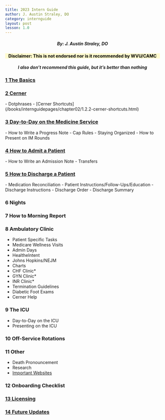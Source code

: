 ```yaml
---
title: 2023 Intern Guide
author: J. Austin Straley, DO
category: internguide
layout: post
lesson: 1.0
---
```


<html>
<head>
    <meta charset="UTF-8">
    <meta name="viewport" content="width=device-width, initial-scale=1">
        <!-- Grid Styles -->
        <link href="{{site.baseurl}}/assets/grid/bootstrap-grid.min.css" rel="stylesheet">
        <link href="{{site.baseurl}}/assets/grid/grid.css" rel="stylesheet">
        <!-- Fonts -->
        <link rel="stylesheet" href="{{site.baseurl}}/assets/gitbook/gitbook-plugin-fontsettings/website.css">
        <!-- Search -->
        <link rel="stylesheet" href="{{site.baseurl}}/assets/gitbook/gitbook-plugin-search-pro/search.css">
        <link rel="stylesheet" href="{{site.baseurl}}/assets/gitbook/gitbook-plugin-back-to-top-button/plugin.css">
        <!-- Styles -->
        <link rel="stylesheet" href="{{site.baseurl}}/assets/gitbook/style.css">
        <link rel="stylesheet" href="{{site.baseurl}}/assets/gitbook/custom.css">
        <link rel="stylesheet" href="{{site.baseurl}}/assets/gitbook/rouge/{{ site.syntax_highlighter_style | default: 'colorful' }}.css">
        <meta name="HandheldFriendly" content="true"/>
        <meta name="viewport" content="width=device-width, initial-scale=1, user-scalable=no">
        <meta name="apple-mobile-web-app-capable" content="yes">
        <meta name="apple-mobile-web-app-status-bar-style" content="black">
        <link rel="apple-touch-icon-precomposed" sizes="152x152" href="{{site.baseurl}}/assets/gitbook/images/apple-touch-icon-precomposed-152.png">
        <link rel="shortcut icon" href="{{site.baseurl}}/{{site.favicon_path}}" type="image/x-icon">
<style>
h2{
    font-size:100% !important;
}
h3 {
    text-align: left;
}
h4 {
    text-align: center;
    background-color: #FFFACD;
    color: black;
}
h5 {
    text-align: center;
}
h6 {
    font-size: 200%;
    text-align: center;
    border: 1px solid #999;
}
</style>
</head>
</html>

##### By: J. Austin Straley, DO
#### Disclaimer: This is not endorsed nor is it recommended by WVU/CAMC
##### <i>I also don’t recommend this guide, but it’s better than nothing</i>

<h3><a href="/feed/internguidepages/chapter01/1.1-basics/">1 The Basics</a></h3>

<h3><a href="/feed/internguidepages/chapter02/1.2-cerner/">2 Cerner</a></h3>
- Dotphrases
- [Cerner Shortcuts](/books/internguidepages/chapter02/1.2.2-cerner-shortcuts.html)

<h3><a href="/feed/internguidepages/chapter03/1.3.1-day-to-day-on-medservice/">3 Day-to-Day on the Medicine Service</a></h3>
- How to Write a Progress Note
- Cap Rules 
- Staying Organized 
- How to Present on IM Rounds 

<h3><a href="/feed/internguidepages/chapter04/1.4.1-how-to-admit/">4 How to Admit a Patient</a></h3>
- How to Write an Admission Note 
- Transfers 

<h3><a href="/feed/internguidepages/chapter05/1.5.1-how-to-discharge/">5 How to Discharge a Patient</a></h3>
- Medication Reconciliation 
- Patient Instructions/Follow-Ups/Education 
- Discharge Instructions 
- Discharge Order 
- Discharge Summary 

### 6 Nights 

### 7 How to Morning Report 

### 8 Ambulatory Clinic 

- Patient Specific Tasks 
- Medicare Wellness Visits 
- Admin Days 
- HealtheIntent 
- Johns Hopkins/NEJM 
- Charts 
- CHF Clinic* 
- GYN Clinic* 
- INR Clinic* 
- Termination Guidelines 
- Diabetic Foot Exams 
- Cerner Help 

### 9 The ICU 
- Day-to-Day on the ICU 
- Presenting on the ICU 

### 10 Off-Service Rotations 

### 11 Other 
- Death Pronouncement 
- Research 
- [Important Websites](/books/internguidepages/2022-11-15-important-websites.html)

### 12 Onboarding Checklist 

<h3><a href="/feed/internguidepages/chapter13/1.13.1-licensing/">13 Licensing</a></h3>

<h3><a href="/feed/internguidepages/chapter14/1.14.1-future-updates/">14 Future Updates</a></h3>
